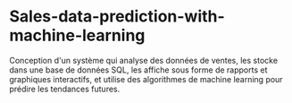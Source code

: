 # Sales-data-prediction-with-machine-learning
Conception d'un système qui analyse des données de ventes, les stocke dans une base de données SQL, les affiche sous forme de rapports et graphiques interactifs, et utilise des algorithmes de machine learning pour prédire les tendances futures.
